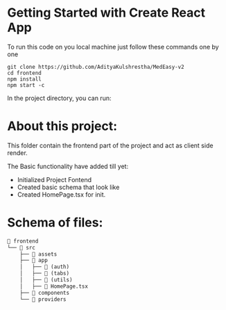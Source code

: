 # Getting Started with Create React App

To run this code on you local machine just follow these commands one by one

```
git clone https://github.com/AdityaKulshrestha/MedEasy-v2
cd frontend
npm install
npm start -c
```


In the project directory, you can run:

# About this project:

This folder contain the frontend part of the project and act as client side render.

The Basic functionality have added till yet:
 - Initialized Project Fontend
 - Created basic schema that look like
- Created HomePage.tsx for init.

# Schema of files:

```markdown
📁 frontend  
└── 📂 src  
    ├── 📂 assets  
    ├── 📂 app  
    │   ├── 📂 (auth)  
    │   ├── 📂 (tabs)  
    │   ├── 📂 (utils)  
    │   ├── 📄 HomePage.tsx  
    ├── 📂 components  
    └── 📂 providers  
```